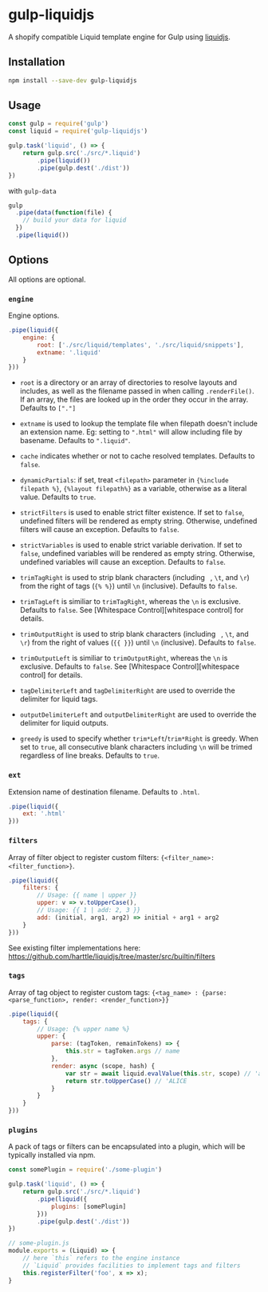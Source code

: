# gulp-liquidjs
A shopify compatible Liquid template engine for Gulp using [liquidjs](https://github.com/harttle/liquidjs).

## Installation

```bash
npm install --save-dev gulp-liquidjs
```

## Usage
```javascript
const gulp = require('gulp')
const liquid = require('gulp-liquidjs')

gulp.task('liquid', () => {
    return gulp.src('./src/*.liquid')
        .pipe(liquid())
        .pipe(gulp.dest('./dist'))
})
```

with `gulp-data`
```javascript
gulp
  .pipe(data(function(file) {
    // build your data for liquid
  })
  .pipe(liquid())
```

## Options
All options are optional.

### `engine`
Engine options.

```javascript
.pipe(liquid({
    engine: {
        root: ['./src/liquid/templates', './src/liquid/snippets'],
        extname: '.liquid'
    }
}))
```

* `root` is a directory or an array of directories to resolve layouts and includes, as well as the filename passed in when calling `.renderFile()`.
If an array, the files are looked up in the order they occur in the array.
Defaults to `["."]`

* `extname` is used to lookup the template file when filepath doesn't include an extension name. Eg: setting to `".html"` will allow including file by basename. Defaults to `".liquid"`.

* `cache` indicates whether or not to cache resolved templates. Defaults to `false`.

* `dynamicPartials`: if set, treat `<filepath>` parameter in `{%include filepath %}`, `{%layout filepath%}` as a variable, otherwise as a literal value. Defaults to `true`.

* `strictFilters` is used to enable strict filter existence. If set to `false`, undefined filters will be rendered as empty string. Otherwise, undefined filters will cause an exception. Defaults to `false`.

* `strictVariables` is used to enable strict variable derivation. 
If set to `false`, undefined variables will be rendered as empty string.
Otherwise, undefined variables will cause an exception. Defaults to `false`.

* `trimTagRight` is used to strip blank characters (including ` `, `\t`, and `\r`) from the right of tags (`{% %}`) until `\n` (inclusive). Defaults to `false`.

* `trimTagLeft` is similiar to `trimTagRight`, whereas the `\n` is exclusive. Defaults to `false`. See [Whitespace Control][whitespace control] for details.

* `trimOutputRight` is used to strip blank characters (including ` `, `\t`, and `\r`) from the right of values (`{{ }}`) until `\n` (inclusive). Defaults to `false`.

* `trimOutputLeft` is similiar to `trimOutputRight`, whereas the `\n` is exclusive. Defaults to `false`. See [Whitespace Control][whitespace control] for details.

* `tagDelimiterLeft` and `tagDelimiterRight` are used to override the delimiter for liquid tags.

* `outputDelimiterLeft` and `outputDelimiterRight` are used to override the delimiter for liquid outputs.

* `greedy` is used to specify whether `trim*Left`/`trim*Right` is greedy. When set to `true`, all consecutive blank characters including `\n` will be trimed regardless of line breaks. Defaults to `true`.


### `ext`
Extension name of destination filename. Defaults to `.html`.

```javascript
.pipe(liquid({
    ext: '.html'
}))
```

### `filters`
Array of filter object to register custom filters: `{<filter_name>: <filter_function>}`.

```javascript
.pipe(liquid({
    filters: {
        // Usage: {{ name | upper }}
        upper: v => v.toUpperCase(),
        // Usage: {{ 1 | add: 2, 3 }}
        add: (initial, arg1, arg2) => initial + arg1 + arg2
    }
}))
```

See existing filter implementations here: <https://github.com/harttle/liquidjs/tree/master/src/builtin/filters>

### `tags`
Array of tag object to register custom tags: `{<tag_name> : {parse: <parse_function>, render: <render_function>}}`

```javascript
.pipe(liquid({
    tags: {
        // Usage: {% upper name %}
      	upper: {
            parse: (tagToken, remainTokens) => {
                this.str = tagToken.args // name
            },
            render: async (scope, hash) {
                var str = await liquid.evalValue(this.str, scope) // 'alice'
                return str.toUpperCase() // 'ALICE
            }
        }
    }
}))
```

### `plugins`
A pack of tags or filters can be encapsulated into a plugin, which will be typically installed via npm.

```javascript
const somePlugin = require('./some-plugin')

gulp.task('liquid', () => {
    return gulp.src('./src/*.liquid')
        .pipe(liquid({
            plugins: [somePlugin]
        }))
        .pipe(gulp.dest('./dist'))
})

// some-plugin.js
module.exports = (Liquid) => {
    // here `this` refers to the engine instance
    // `Liquid` provides facilities to implement tags and filters
    this.registerFilter('foo', x => x);
}
```
